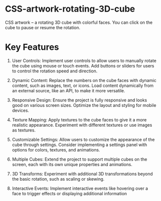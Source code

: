 # CSS-artwork-rotating-3D-cube
CSS artwork – a rotating 3D cube with colorful faces. You can click on the cube to pause or resume the rotation.
# Key Features
1) User Controls:
Implement user controls to allow users to manually rotate the cube using mouse or touch events.
Add buttons or sliders for users to control the rotation speed and direction.

2) Dynamic Content:
Replace the numbers on the cube faces with dynamic content, such as images, text, or icons.
Load content dynamically from an external source, like an API, to make it more versatile.


3) Responsive Design:
Ensure the project is fully responsive and looks good on various screen sizes.
Optimize the layout and styling for mobile devices.

4) Texture Mapping:
Apply textures to the cube faces to give it a more realistic appearance.
Experiment with different textures or use images as textures.

5) Customizable Settings:
Allow users to customize the appearance of the cube through settings.
Consider implementing a settings panel with options for colors, textures, and animations.

6) Multiple Cubes:
Extend the project to support multiple cubes on the screen, each with its own unique properties and animations.

7) 3D Transforms:
Experiment with additional 3D transformations beyond the basic rotation, such as scaling or skewing.

8) Interactive Events:
Implement interactive events like hovering over a face to trigger effects or displaying additional information

